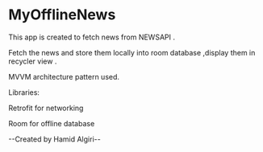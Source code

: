 # MyOfflineNews
This app is created to fetch news from NEWSAPI .

Fetch the news and  store them locally into room database ,display them in recycler view .

MVVM architecture pattern used.

Libraries:

Retrofit for networking 

Room for offline database

--Created by Hamid Algiri--

